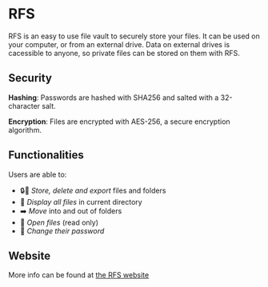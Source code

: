 # RFS

RFS is an easy to use file vault to securely store your files. It can be used on your computer, or from an external drive. Data on external drives is cacessible to anyone, so private files can be stored on them with RFS.

## Security

**Hashing**: Passwords are hashed with SHA256 and salted with a 32-character salt.

**Encryption**: Files are encrypted with AES-256, a secure encryption algorithm.

## Functionalities

Users are able to:

 - 🔒📁 *Store, delete and export* files and folders 
 - 🔎 *Display all files* in current directory 
 - ➡️ *Move* into and out of folders 
 - 📝 *Open files* (read only) 
 - 🔑 *Change their password* 

## Website
More info can be found at [the RFS website](https://56cy.pythonanywhere.com/RFS)
